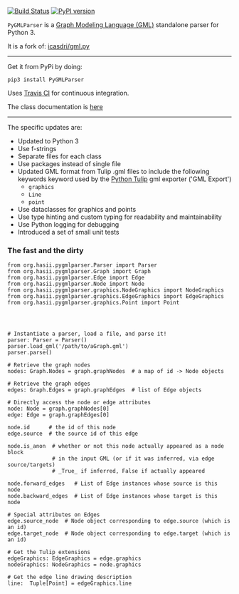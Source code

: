 
[![Build Status](https://travis-ci.com/hasii2011/PyGMLParser.svg?branch=master)](https://travis-ci.com/hasii2011/PyGMLParser)
[![PyPI version](https://badge.fury.io/py/pygmlparser.svg)](https://badge.fury.io/py/pygmlparser)

`PyGMLParser` is a [Graph Modeling Language (GML)](https://en.wikipedia.org/wiki/Graph_Modelling_Language) standalone parser for Python 3.

It is a fork of: [icasdri/gml.py](https://github.com/icasdri/gml.py)

----------
Get it from PyPi by doing:

`pip3 install PyGMLParser`


Uses [Travis CI](https://travis-ci.org/github/hasii2011/PyGMLParser) for continuous  integration.  

The class documentation is [here](https://hasii2011.github.io/PyGMLParser/)

----------

The specific updates are:

* Updated to Python 3
* Use f-strings
* Separate files for each class
* Use packages instead of single file
* Updated GML format from Tulip .gml files to include the following keywords keyword used by the 
[Python Tulip](https://tulip.labri.fr/Documentation/current/tulip-python/html) gml exporter ('GML Export')
    * `graphics`
    * `Line`
    * `point`
* Use dataclasses for graphics and points
* Use type hinting and custom typing for readability and maintainability
* Use Python logging for debugging
* Introduced a set of small unit tests


### The fast and the dirty
```python3
from org.hasii.pygmlparser.Parser import Parser
from org.hasii.pygmlparser.Graph import Graph
from org.hasii.pygmlparser.Edge import Edge
from org.hasii.pygmlparser.Node import Node
from org.hasii.pygmlparser.graphics.NodeGraphics import NodeGraphics
from org.hasii.pygmlparser.graphics.EdgeGraphics import EdgeGraphics
from org.hasii.pygmlparser.graphics.Point import Point




# Instantiate a parser, load a file, and parse it!
parser: Parser = Parser()
parser.load_gml('/path/to/aGraph.gml')
parser.parse()

# Retrieve the graph nodes 
nodes: Graph.Nodes = graph.graphNodes  # a map of id -> Node objects

# Retrieve the graph edges
edges: Graph.Edges = graph.graphEdges  # list of Edge objects

# Directly access the node or edge attributes
node: Node = graph.graphNodes[0]
edge: Edge = graph.graphEdges[0]

node.id      # the id of this node
edge.source  # the source id of this edge

node.is_anon  # whether or not this node actually appeared as a node block
              # in the input GML (or if it was inferred, via edge source/targets)
              # _True_ if inferred, False if actually appeared

node.forward_edges   # List of Edge instances whose source is this node
node.backward_edges  # List of Edge instances whose target is this node

# Special attributes on Edges
edge.source_node  # Node object corresponding to edge.source (which is an id)
edge.target_node  # Node object corresponding to edge.target (which is an id)

# Get the Tulip extensions
edgeGraphics: EdgeGraphics = edge.graphics
nodeGraphics: NodeGraphics = node.graphics

# Get the edge line drawing description
line:  Tuple[Point] = edgeGraphics.line

```

